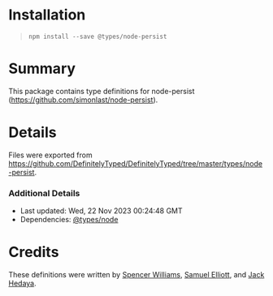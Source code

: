 # Installation
> `npm install --save @types/node-persist`

# Summary
This package contains type definitions for node-persist (https://github.com/simonlast/node-persist).

# Details
Files were exported from https://github.com/DefinitelyTyped/DefinitelyTyped/tree/master/types/node-persist.

### Additional Details
 * Last updated: Wed, 22 Nov 2023 00:24:48 GMT
 * Dependencies: [@types/node](https://npmjs.com/package/@types/node)

# Credits
These definitions were written by [Spencer Williams](https://github.com/spencerwi), [Samuel Elliott](https://github.com/samuelthomas2774), and [Jack Hedaya](https://github.com/jackHedaya).
